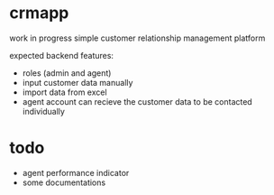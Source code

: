 # crmapp

work in progress simple customer relationship management platform

expected backend features:

- roles (admin and agent)
- input customer data manually
- import data from excel
- agent account can recieve the customer data to be contacted individually

# todo

- agent performance indicator
- some documentations
